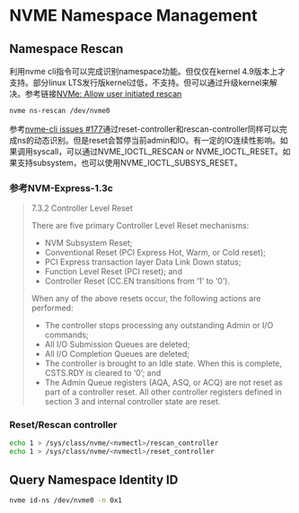 # NVME Namespace Management

## Namespace Rescan

利用nvme cli指令可以完成识别namespace功能。但仅仅在kernel 4.9版本上才支持。部分linux LTS发行版kernel过低，不支持。但可以通过升级kernel来解决。参考链接[NVMe: Allow user initiated rescan](https://git.isee.biz/linux-kernel/linux-imx/commit/9ec3bb2f994bda9c8817856fdcbfaebe8f62fbd3)

```bash
nvme ns-rescan /dev/nvme0
```

参考[nvme-cli issues #177](https://github.com/linux-nvme/nvme-cli/issues/177)通过reset-controller和rescan-controller同样可以完成ns的动态识别。但是reset会暂停当前admin和IO。有一定的IO连续性影响。如果调用syscall，可以通过NVME_IOCTL_RESCAN or NVME_IOCTL_RESET。如果支持subsystem，也可以使用NVME_IOCTL_SUBSYS_RESET。

### 参考NVM-Express-1.3c

> 7.3.2 Controller Level Reset
>
> There are five primary Controller Level Reset mechanisms:
>
> - NVM Subsystem Reset;
> - Conventional Reset (PCI Express Hot, Warm, or Cold reset);
> - PCI Express transaction layer Data Link Down status;
> - Function Level Reset (PCI reset); and
> - Controller Reset (CC.EN transitions from ‘1’ to ‘0’).
>
> When any of the above resets occur, the following actions are performed:
>
> - The controller stops processing any outstanding Admin or I/O commands;
> - All I/O Submission Queues are deleted;
> - All I/O Completion Queues are deleted;
> - The controller is brought to an Idle state. When this is complete, CSTS.RDY is cleared to ‘0’; and
> - The Admin Queue registers (AQA, ASQ, or ACQ) are not reset as part of a controller reset. All
other controller registers defined in section 3 and internal controller state are reset.

### Reset/Rescan controller

```bash
echo 1 > /sys/class/nvme/<nvmectl>/rescan_controller
echo 1 > /sys/class/nvme/<nvmectl>/reset_controller
```

## Query Namespace Identity ID

```bash
nvme id-ns /dev/nvme0 -n 0x1
```

